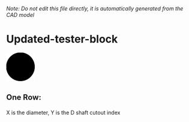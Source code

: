 ###### Note: Do not edit this file directly, it is automatically generated from the CAD model

# Updated-tester-block

![](/project.svg)

<h3 style="font-size:20px;"><strong>One Row:</strong></h3>X is the diameter, Y is the D shaft cutout index


